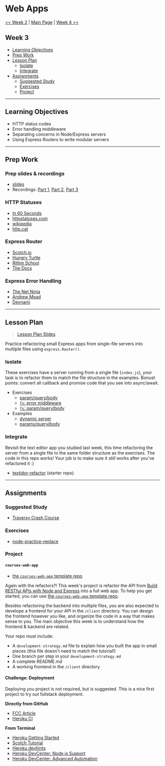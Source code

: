 # Web Apps

[<< Week 2](../week-2/README.md) | [Main Page](../README.md) | [Week 4 >>](../week-4/README.md)

## Week 3

- [Learning Objectives](#learning-objectives)
- [Prep Work](#prep-work)
- [Lesson Plan](#lesson-plan)
  - [Isolate](#isolate)
  - [Integrate](#integrate)
- [Assignments](#assignments)
  - [Suggested Study](#suggested-study)
  - [Exercises](#exercises)
  - [Project](#project)

---

## Learning Objectives

- HTTP status codes
- Error handling middleware
- Separating concerns in Node/Express servers
- Using Express Routers to write modular servers

---

## Prep Work

### Prep slides & recordings

- [slides](https://hackyourfuture.be/web-apps/week-3/prep.html)
- Recordings: [Part 1](https://vimeo.com/417960548), [Part 2](https://vimeo.com/418360319), [Part 3](https://vimeo.com/418359614)

### HTTP Statuses

- [In 60 Seconds](https://www.youtube.com/watch?v=GrNrcmD6HLA)
- [httpstatuses.com](https://httpstatuses.com/)
- [wikipedia](https://en.wikipedia.org/wiki/List_of_HTTP_status_codes)
- [http.cat](https://http.cat/)

### Express Router

- [Scotch.io](https://scotch.io/tutorials/learn-to-use-the-new-router-in-expressjs-4)
- [Hungry Turtle](https://www.youtube.com/watch?v=paNikhYqdz0)
- [Rithm School](https://www.youtube.com/watch?v=Lxp7147emnM)
- [The Docs](https://expressjs.com/en/guide/routing.html)

### Express Error Handling

- [The Net Ninja](https://www.youtube.com/watch?v=w1V2SdzdQBs)
- [Andrew Mead](https://www.youtube.com/watch?v=R4uiu3fR38I)
- [Devnami](https://www.youtube.com/watch?v=pYj48mDXHBU)

---

## Lesson Plan

> [Lesson Plan Slides](https://hackyourfuture.be/web-apps/week-3)

Practice refactoring small Express apps from single-file servers into multiple files using `express.Router()`.

### Isolate

These exercises have a server running from a single file (`index.js`), your task is to refactor them to match the file structure in the examples. Bonust points: convert all callback and promise code that you see into async/await.

- Exercises
  - [param/query/body](../isolate/refactored-exercise-param-query-body)
  - [`fs`: error middleware](../isolate/refactored-exercise-fs-error-middleware)
  - [`fs`: param/query/body](../isolate/refactored-exercise-fs-param-query-body)
- Examples
  - [dynamic server](../isolate/refactored-example-dynamic)
  - [params/query/body](../isolate/refactored-example-param-query-body)

### Integrate

Revisit the text editor app you studied last week, this time refactoring the server from a single file to the same folder structure as the exercises. The code in this repo works!  Your job is to make sure it _still_ works after you've refactored it :)

- [textidor-refactor](https://github.com/hackyourfuturebelgium/textidor-refactor) (starter repo)

---

## Assignments

### Suggested Study

- [Traversy Crash Course](https://www.youtube.com/watch?v=L72fhGm1tfE)

### Exercises

- [node-practice-replace](https://github.com/HackYourFutureBelgium/node-practice-replace)

### Project

#### `courses-web-app`

- [the `courses-web-app` template repo](https://github.com/HackYourFutureBelgium/courses-web-app)

Again with the refactors?! This week's project is refactor the API from [Build RESTful APIs with Node and Express](https://www.youtube.com/watch?v=pKd0Rpw7O48) into a full web app. To help you get started, you can use [the `courses-web-app` template repo](https://github.com/HackYourFutureBelgium/courses-web-app).

Besides refactoring the backend into multiple files, you are also expected to develope a frontend for your API in the `/client` directory.  You can design the frontend however you like, and organize the code in a way that makes sense to you.  The main objective this week is to understand how the frontend & backend are related.

Your repo must include:

- A `development-strategy.md` file to explain how you built the app in small pieces (this file doesn't need to match the tutorial!)
- One branch per step in your `development-strategy.md`
- A complete README.md
- A working frontend in the `/client` directory

#### Challenge: Deployment

Deploying you project is not required, but is suggested.  This is a nice first project to try out fullstack deployment.

__Directly from GitHub__

- [FCC Article](https://www.freecodecamp.org/news/how-to-deploy-a-nodejs-app-to-heroku-from-github-without-installing-heroku-on-your-machine-433bec770efe/)
- [Heroku CI](https://www.heroku.com/continuous-integration)

__From Terminal__

- [Heroku Getting Started](https://devcenter.heroku.com/articles/getting-started-with-nodejs)
- [Scotch Tutorial](https://scotch.io/tutorials/how-to-deploy-a-node-js-app-to-heroku)
- [Heroku devhints](https://devhints.io/heroku)
- [Heroku DevCenter: Node.js Support](https://devcenter.heroku.com/articles/nodejs-support)
- [Heroku DevCenter: Advanced Automation](https://devcenter.heroku.com/articles/multiple-environments#advanced-linking-local-branches-to-remote-apps)

